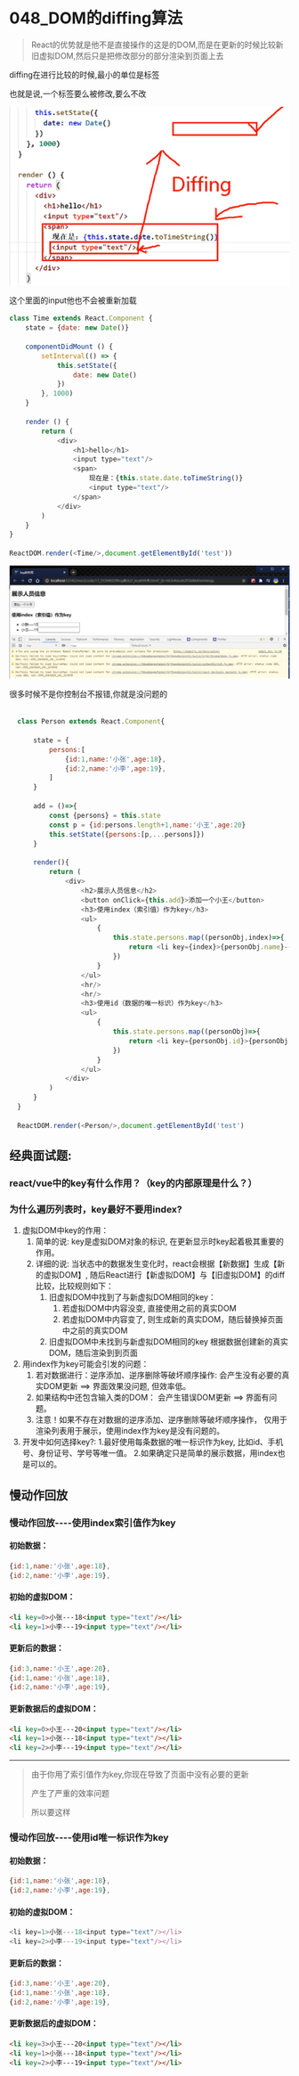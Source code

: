 # 048_DOM的diffing算法

> React的优势就是他不是直接操作的这是的DOM,而是在更新的时候比较新旧虚拟DOM,然后只是把修改部分的部分渲染到页面上去

diffing在进行比较的时候,最小的单位是标签

也就是说,一个标签要么被修改,要么不改


![image-20210312090251899](img/image-20210312090251899.png)

这个里面的input他也不会被重新加载


```javascript
class Time extends React.Component {
	state = {date: new Date()}

	componentDidMount () {
		setInterval(() => {
			this.setState({
				date: new Date()
			})
		}, 1000)
	}

	render () {
		return (
			<div>
				<h1>hello</h1>
				<input type="text"/>
				<span>
					现在是：{this.state.date.toTimeString()}
					<input type="text"/>
				</span>
			</div>
		)
	}
}

ReactDOM.render(<Time/>,document.getElementById('test'))
```

![image-20210312090826607](img/image-20210312090826607.png)

很多时候不是你控制台不报错,你就是没问题的

```javascript

  class Person extends React.Component{

      state = {
          persons:[
              {id:1,name:'小张',age:18},
              {id:2,name:'小李',age:19},
          ]
      }

      add = ()=>{
          const {persons} = this.state
          const p = {id:persons.length+1,name:'小王',age:20}
          this.setState({persons:[p,...persons]})
      }

      render(){
          return (
              <div>
                  <h2>展示人员信息</h2>
                  <button onClick={this.add}>添加一个小王</button>
                  <h3>使用index（索引值）作为key</h3>
                  <ul>
                      {
                          this.state.persons.map((personObj,index)=>{
                              return <li key={index}>{personObj.name}---{personObj.age}<input type="text"/></li>
                          })
                      }
                  </ul>
                  <hr/>
                  <hr/>
                  <h3>使用id（数据的唯一标识）作为key</h3>
                  <ul>
                      {
                          this.state.persons.map((personObj)=>{
                              return <li key={personObj.id}>{personObj.name}---{personObj.age}<input type="text"/></li>
                          })
                      }
                  </ul>
              </div>
          )
      }
  }

  ReactDOM.render(<Person/>,document.getElementById('test')
```

## 经典面试题:
### react/vue中的key有什么作用？（key的内部原理是什么？）
### 为什么遍历列表时，key最好不要用index?
1. 虚拟DOM中key的作用：
    1. 简单的说: key是虚拟DOM对象的标识, 在更新显示时key起着极其重要的作用。
    1. 详细的说: 当状态中的数据发生变化时，react会根据【新数据】生成【新的虚拟DOM】,
                   随后React进行【新虚拟DOM】与【旧虚拟DOM】的diff比较，比较规则如下：
        1. 旧虚拟DOM中找到了与新虚拟DOM相同的key：
            1. 若虚拟DOM中内容没变, 直接使用之前的真实DOM
            1. 若虚拟DOM中内容变了, 则生成新的真实DOM，随后替换掉页面中之前的真实DOM
        1. 旧虚拟DOM中未找到与新虚拟DOM相同的key
             根据数据创建新的真实DOM，随后渲染到到页面
2. 用index作为key可能会引发的问题：
    1. 若对数据进行：逆序添加、逆序删除等破坏顺序操作:
                  会产生没有必要的真实DOM更新 ==> 界面效果没问题, 但效率低。
    2. 如果结构中还包含输入类的DOM：
                  会产生错误DOM更新 ==> 界面有问题。
    3. 注意！如果不存在对数据的逆序添加、逆序删除等破坏顺序操作，
        仅用于渲染列表用于展示，使用index作为key是没有问题的。
3. 开发中如何选择key?:
    1.最好使用每条数据的唯一标识作为key, 比如id、手机号、身份证号、学号等唯一值。
    2.如果确定只是简单的展示数据，用index也是可以的。

## 慢动作回放
### 慢动作回放----使用index索引值作为key

#### 初始数据：
```javascript
{id:1,name:'小张',age:18},
{id:2,name:'小李',age:19},
```
#### 初始的虚拟DOM：
```html
<li key=0>小张---18<input type="text"/></li>
<li key=1>小李---19<input type="text"/></li>
```
#### 更新后的数据：
```javascript
{id:3,name:'小王',age:20},
{id:1,name:'小张',age:18},
{id:2,name:'小李',age:19},
```
#### 更新数据后的虚拟DOM：
```html
<li key=0>小王---20<input type="text"/></li>
<li key=1>小张---18<input type="text"/></li>
<li key=2>小李---19<input type="text"/></li>
```


-----------------------------------------------------------------
>由于你用了索引值作为key,你现在导致了页面中没有必要的更新
>
>产生了严重的效率问题
>
>所以要这样
  

### 慢动作回放----使用id唯一标识作为key
#### 初始数据：
```javascript
{id:1,name:'小张',age:18},
{id:2,name:'小李',age:19},
```
#### 初始的虚拟DOM：
```javascript
<li key=1>小张---18<input type="text"/></li>
<li key=2>小李---19<input type="text"/></li>
```
#### 更新后的数据：
```javascript
{id:3,name:'小王',age:20},
{id:1,name:'小张',age:18},
{id:2,name:'小李',age:19},
```
#### 更新数据后的虚拟DOM：
```html
<li key=3>小王---20<input type="text"/></li>
<li key=1>小张---18<input type="text"/></li>
<li key=2>小李---19<input type="text"/></li>
```





